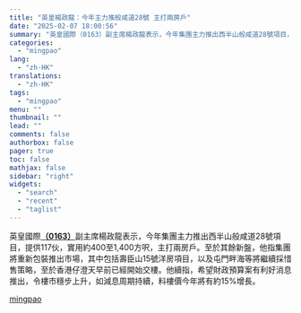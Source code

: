 ```yaml
---
title: "英皇楊政龍：今年主力推般咸道28號 主打兩房戶"
date: "2025-02-07 18:00:56"
summary: "英皇國際（0163）副主席楊政龍表示，今年集團主力推出西半山般咸道28號項目，提供117伙，實用約..."
categories:
  - "mingpao"
lang:
  - "zh-HK"
translations:
  - "zh-HK"
tags:
  - "mingpao"
menu: ""
thumbnail: ""
lead: ""
comments: false
authorbox: false
pager: true
toc: false
mathjax: false
sidebar: "right"
widgets:
  - "search"
  - "recent"
  - "taglist"
---
```


英皇國際[**（0163）**](stock1.php?code=0163)副主席楊政龍表示，今年集團主力推出西半山般咸道28號項目，提供117伙，實用約400至1,400方呎，主打兩房戶。至於其餘新盤，他指集團將重新包裝推出市場，其中包括壽臣山15號洋房項目，以及屯門畔海等將繼續採惜售策略，至於香港仔澄天早前已經開始交樓。他續指，希望財政預算案有利好消息推出，令樓市穩步上升，如減息周期持續，料樓價今年將有約15%增長。

[mingpao](https://finance.mingpao.com/fin/instantp/20250207/1738922057539/%e8%8b%b1%e7%9a%87%e6%a5%8a%e6%94%bf%e9%be%8d-%e4%bb%8a%e5%b9%b4%e4%b8%bb%e5%8a%9b%e6%8e%a8%e8%88%ac%e5%92%b8%e9%81%9328%e8%99%9f-%e4%b8%bb%e6%89%93%e5%85%a9%e6%88%bf%e6%88%b6)
